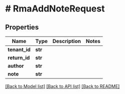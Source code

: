 # # RmaAddNoteRequest


## Properties 


Name | Type | Description | Notes
------------ | ------------- | ------------- | -------------
**tenant_id**| **str** |   |
**return_id**| **str** |   |
**author**| **str** |   |
**note**| **str** |   |


[[Back to Model list]](../../README.md#models) [[Back to API list]](../../README.md#endpoints) [[Back to README]](../../README.md)

